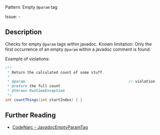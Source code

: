 Pattern: Empty `@param` tag

Issue: -

## Description

Checks for empty `@param` tags within javadoc. Known limitation: Only the first occurrence of an empty `@param` within a javadoc comment is found.

Example of violations:

``` groovy
/**
 * Return the calculated count of some stuff.
 *
 * @param                                               // violation
 * @return the full count
 * @throws RuntimeException
 */
int countThings(int startIndex) { }
```

## Further Reading

* [CodeNarc - JavadocEmptyParamTag](http://codenarc.sourceforge.net/codenarc-rules-comments.html#JavadocEmptyParamTag)